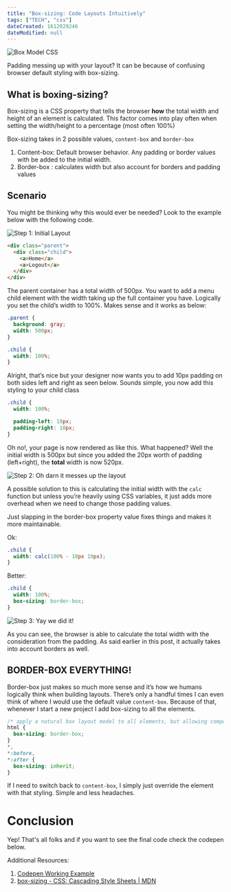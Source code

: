 ```yaml
---
title: "Box-sizing: Code Layouts Intuitively"
tags: ["TECH", "css"]
dateCreated: 1612029246
dateModified: null
---
```


![Box Model CSS](https://user-images.githubusercontent.com/14298038/106364246-82b59000-62e2-11eb-97bb-f9b42955ea7a.png)

Padding messing up with your layout? It can be because of confusing browser default styling with box-sizing.

## What is boxing-sizing?

Box-sizing is a CSS property that tells the browser **how** the total width and height of an element is calculated. This factor comes into play often when setting the width/height to a percentage (most often 100%)

Box-sizing takes in 2 possible values, `content-box` and `border-box`

1. Content-box: Default browser behavior. Any padding or border values with be added to the initial width.
2. Border-box : calculates width but also account for borders and padding values

## Scenario

You might be thinking why this would ever be needed? Look to the example below with the following code.

![Step 1: Initial Layout](https://user-images.githubusercontent.com/14298038/103330613-25929a00-4a17-11eb-86e3-acfb82b6233a.png)

```html
<div class="parent">
  <div class="child">
    <a>Home</a>
    <a>Logout</a>
  </div>
</div>
```

The parent container has a total width of 500px. You want to add a menu child element with the width taking up the full container you have. Logically you set the child’s width to 100%. Makes sense and it works as below:

```css
.parent {
  background: gray;
  width: 500px;
}

.child {
  width: 100%;
}
```

Alright, that’s nice but your designer now wants you to add 10px padding on both sides left and right as seen below. Sounds simple, you now add this styling to your child class

```css
.child {
  width: 100%;

  padding-left: 10px;
  padding-right: 10px;
}
```

Oh no!, your page is now rendered as like this. What happened? Well the initial width is 500px but since you added the 20px worth of padding (left+right), the **total** width is now 520px.

![Step 2: Oh darn it messes up the layout](https://user-images.githubusercontent.com/14298038/103330529-bddc4f00-4a16-11eb-8e2b-0214880d43e0.png)

A possible solution to this is calculating the initial width with the `calc` function but unless you’re heavily using CSS variables, it just adds more overhead when we need to change those padding values.

Just slapping in the border-box property value fixes things and makes it more maintainable.

Ok:

```css
.child {
  width: calc(100% - 10px 10px);
}
```

Better:

```css
.child {
  width: 100%;
  box-sizing: border-box;
}
```

![Step 3: Yay we did it!](https://user-images.githubusercontent.com/14298038/103330658-5d014680-4a17-11eb-83e3-1ac7f0e27274.png)

As you can see, the browser is able to calculate the total width with the consideration from the padding. As said earlier in this post, it actually takes into account borders as well.

## BORDER-BOX EVERYTHING!

Border-box just makes so much more sense and it’s how we humans logically think when building layouts. There’s only a handful times I can even think of where I would use the default value `content-box`. Because of that, whenever I start a new project I add box-sizing to all the elements.

```css
/* apply a natural box layout model to all elements, but allowing components to change */
html {
  box-sizing: border-box;
}
*,
*:before,
*:after {
  box-sizing: inherit;
}
```

If I need to switch back to `content-box`, I simply just override the element with that styling. Simple and less headaches.

# Conclusion

Yep! That's all folks and if you want to see the final code check the codepen below.

Additional Resources:

1. [Codepen Working Example](https://codepen.io/toshiru/pen/VwKQZgN)
2. [box-sizing - CSS: Cascading Style Sheets | MDN](https://developer.mozilla.org/en-US/docs/Web/CSS/box-sizing)

